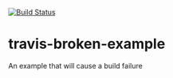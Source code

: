 [![Build Status](https://travis-ci.org/tsmilan/travis-broken-example.svg?branch=master)](https://travis-ci.org/tsmilan/travis-broken-example)

# travis-broken-example

An example that will cause a build failure
